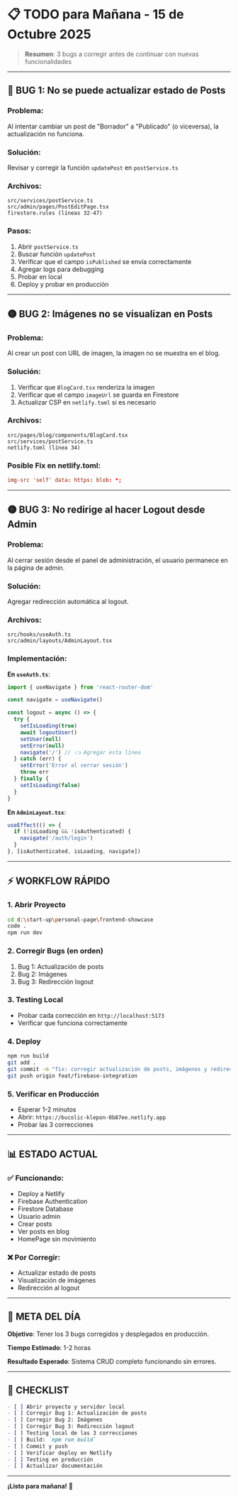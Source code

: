 # 📋 TODO para Mañana - 15 de Octubre 2025

> **Resumen**: 3 bugs a corregir antes de continuar con nuevas funcionalidades

---

## 🔴 BUG 1: No se puede actualizar estado de Posts

### **Problema**:
Al intentar cambiar un post de "Borrador" a "Publicado" (o viceversa), la actualización no funciona.

### **Solución**:
Revisar y corregir la función `updatePost` en `postService.ts`

### **Archivos**:
```
src/services/postService.ts
src/admin/pages/PostEditPage.tsx
firestore.rules (líneas 32-47)
```

### **Pasos**:
1. Abrir `postService.ts`
2. Buscar función `updatePost`
3. Verificar que el campo `isPublished` se envía correctamente
4. Agregar logs para debugging
5. Probar en local
6. Deploy y probar en producción

---

## 🟡 BUG 2: Imágenes no se visualizan en Posts

### **Problema**:
Al crear un post con URL de imagen, la imagen no se muestra en el blog.

### **Solución**:
1. Verificar que `BlogCard.tsx` renderiza la imagen
2. Verificar que el campo `imageUrl` se guarda en Firestore
3. Actualizar CSP en `netlify.toml` si es necesario

### **Archivos**:
```
src/pages/blog/components/BlogCard.tsx
src/services/postService.ts
netlify.toml (línea 34)
```

### **Posible Fix en netlify.toml**:
```toml
img-src 'self' data: https: blob: *;
```

---

## 🟡 BUG 3: No redirige al hacer Logout desde Admin

### **Problema**:
Al cerrar sesión desde el panel de administración, el usuario permanece en la página de admin.

### **Solución**:
Agregar redirección automática al logout.

### **Archivos**:
```
src/hooks/useAuth.ts
src/admin/layouts/AdminLayout.tsx
```

### **Implementación**:

**En `useAuth.ts`**:
```typescript
import { useNavigate } from 'react-router-dom'

const navigate = useNavigate()

const logout = async () => {
  try {
    setIsLoading(true)
    await logoutUser()
    setUser(null)
    setError(null)
    navigate('/') // 👈 Agregar esta línea
  } catch (err) {
    setError('Error al cerrar sesión')
    throw err
  } finally {
    setIsLoading(false)
  }
}
```

**En `AdminLayout.tsx`**:
```typescript
useEffect(() => {
  if (!isLoading && !isAuthenticated) {
    navigate('/auth/login')
  }
}, [isAuthenticated, isLoading, navigate])
```

---

## ⚡ WORKFLOW RÁPIDO

### **1. Abrir Proyecto**
```bash
cd d:\start-up\personal-page\frontend-showcase
code .
npm run dev
```

### **2. Corregir Bugs (en orden)**
1. Bug 1: Actualización de posts
2. Bug 2: Imágenes
3. Bug 3: Redirección logout

### **3. Testing Local**
- Probar cada corrección en `http://localhost:5173`
- Verificar que funciona correctamente

### **4. Deploy**
```bash
npm run build
git add .
git commit -m "fix: corregir actualización de posts, imágenes y redirección logout"
git push origin feat/firebase-integration
```

### **5. Verificar en Producción**
- Esperar 1-2 minutos
- Abrir: `https://bucolic-klepon-0b87ee.netlify.app`
- Probar las 3 correcciones

---

## 📊 ESTADO ACTUAL

### ✅ **Funcionando**:
- Deploy a Netlify
- Firebase Authentication
- Firestore Database
- Usuario admin
- Crear posts
- Ver posts en blog
- HomePage sin movimiento

### ❌ **Por Corregir**:
- Actualizar estado de posts
- Visualización de imágenes
- Redirección al logout

---

## 🎯 META DEL DÍA

**Objetivo**: Tener los 3 bugs corregidos y desplegados en producción.

**Tiempo Estimado**: 1-2 horas

**Resultado Esperado**: Sistema CRUD completo funcionando sin errores.

---

## 📝 CHECKLIST

```markdown
- [ ] Abrir proyecto y servidor local
- [ ] Corregir Bug 1: Actualización de posts
- [ ] Corregir Bug 2: Imágenes
- [ ] Corregir Bug 3: Redirección logout
- [ ] Testing local de las 3 correcciones
- [ ] Build: `npm run build`
- [ ] Commit y push
- [ ] Verificar deploy en Netlify
- [ ] Testing en producción
- [ ] Actualizar documentación
```

---

**¡Listo para mañana!** 🚀
